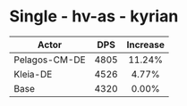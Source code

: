 # Single - hv-as - kyrian
| Actor | DPS | Increase |
|---|:---:|:---:|
|Pelagos-CM-DE|4805|11.24%|
|Kleia-DE|4526|4.77%|
|Base|4320|0.00%|

